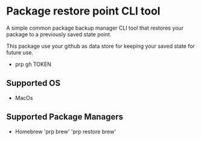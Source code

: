 # Package restore point CLI tool
A simple common package backup manager CLI tool that restores your package to a previously saved state point.

This package use your github as data store for keeping your saved state for future use.

- prp gh TOKEN

## Supported OS
- MacOs

## Supported Package Managers
- Homebrew 'prp brew' 'prp restore brew'
